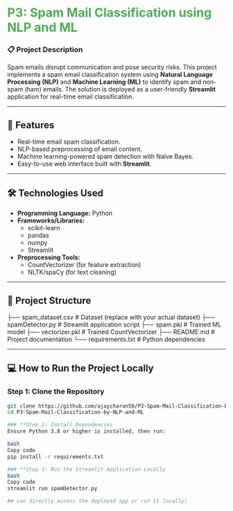 # <span style="color:#4CAF50;">P3: Spam Mail Classification using NLP and ML</span>  

### 📋 **Project Description**  
Spam emails disrupt communication and pose security risks. This project implements a spam email classification system using **Natural Language Processing (NLP)** and **Machine Learning (ML)** to identify spam and non-spam (ham) emails. The solution is deployed as a user-friendly **Streamlit** application for real-time email classification.  

---

## 🚀 **Features**  
- Real-time email spam classification.  
- NLP-based preprocessing of email content.  
- Machine learning-powered spam detection with Naïve Bayes.  
- Easy-to-use web interface built with **Streamlit**.  

---

## 🛠️ **Technologies Used**  
- **Programming Language:** Python  
- **Frameworks/Libraries:**  
  - scikit-learn  
  - pandas  
  - numpy  
  - Streamlit  
- **Preprocessing Tools:**  
  - CountVectorizer (for feature extraction)  
  - NLTK/spaCy (for text cleaning)  

---

## 📂 **Project Structure**  

├── spam_dataset.csv # Dataset (replace with your actual dataset) ├── spamDetector.py # Streamlit application script ├── spam.pkl # Trained ML model ├── vectorizer.pkl # Trained CountVectorizer ├── README.md # Project documentation └── requirements.txt # Python dependencies


---

## 💻 **How to Run the Project Locally**  

### **Step 1: Clone the Repository**  
```bash
git clone https://github.com/ajaycharan50/P3-Spam-Mail-Classification-by-NLP-and-ML.git
cd P3-Spam-Mail-Classification-by-NLP-and-ML

### **Step 2: Install Dependencies
Ensure Python 3.8 or higher is installed, then run:

bash
Copy code
pip install -r requirements.txt

### **Step 3: Run the Streamlit Application Locally
bash
Copy code
streamlit run spamDetector.py

## can directly access the deployed app or run it locally!
